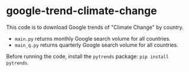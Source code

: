 # google-trend-climate-change

This code is to download Google trends of "Climate Change" by country.

- `main.py` returns monthly Google search volume for all countries.
- `main_q.py` returns quarterly Google search volume for all countries.

Before running the code, install the `pytrends` package: `pip install pytrends`.